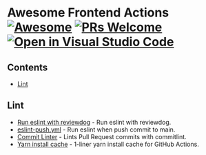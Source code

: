 <!--lint disable awesome-git-repo-age awesome-github-->
# Awesome Frontend Actions [![Awesome](https://awesome.re/badge.svg)](https://github.com/sindresorhus/awesome) [![PRs Welcome](https://img.shields.io/badge/PRs-welcome-green.svg)](https://github.com/youngjuning/awesome-frontend-actions/blob/main/CONTRIBUTING.md) [![Open in Visual Studio Code](https://open.vscode.dev/badges/open-in-vscode.svg)](https://open.vscode.dev/youngjuning/awesome-frontend-actions)


## Contents

- [Lint](#lint)

## Lint

- [Run eslint with reviewdog](https://github.com/reviewdog/action-eclint) - Run eslint with reviewdog.
- [eslint-push.yml](https://github.com/youngjuning/awesome-frontend-actions/blob/main/.github/workflows/eslint-push.yml) - Run eslint when push commit to main.
- [Commit Linter](https://github.com/marketplace/actions/commit-linter) - Lints Pull Request commits with commitlint.
- [Yarn install cache](https://github.com/marketplace/actions/yarn-install-cache) - 1-liner yarn install cache for GitHub Actions.
